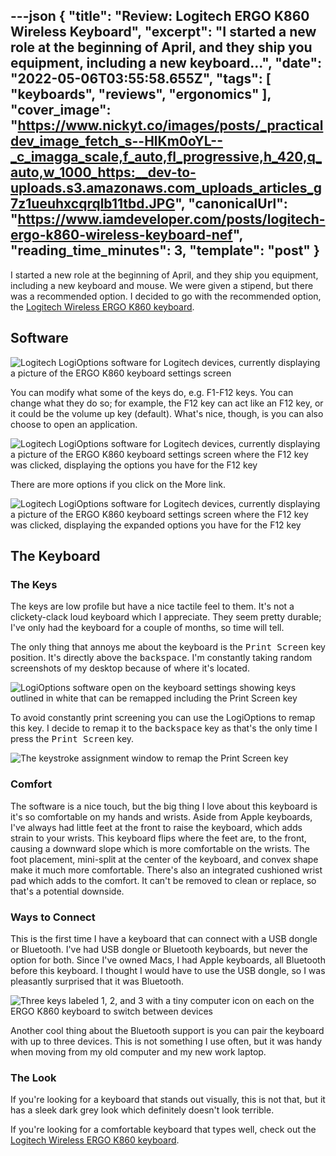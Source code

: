 ---json
{
  "title": "Review: Logitech ERGO K860 Wireless Keyboard",
  "excerpt": "I started a new role at the beginning of April, and they ship you equipment, including a new keyboard...",
  "date": "2022-05-06T03:55:58.655Z",
  "tags": [
    "keyboards",
    "reviews",
    "ergonomics"
  ],
  "cover_image": "https://www.nickyt.co/images/posts/_practicaldev_image_fetch_s--HlKm0oYL--_c_imagga_scale,f_auto,fl_progressive,h_420,q_auto,w_1000_https:__dev-to-uploads.s3.amazonaws.com_uploads_articles_g7z1ueuhxcqrqlb11tbd.JPG",
  "canonicalUrl": "https://www.iamdeveloper.com/posts/logitech-ergo-k860-wireless-keyboard-nef",
  "reading_time_minutes": 3,
  "template": "post"
}
---

I started a new role at the beginning of April, and they ship you equipment, including a new keyboard and mouse. We were given a stipend, but there was a recommended option. I decided to go with the recommended option, the [Logitech Wireless ERGO K860 keyboard](https://www.logitech.com/en-ca/products/keyboards/k860-split-ergonomic.920-009166.html).

## Software

![Logitech LogiOptions software for Logitech devices, currently displaying a picture of the ERGO K860 keyboard settings screen](https://www.nickyt.co/images/posts/_uploads_articles_npt3fthk51vvi162ismz.png)

You can modify what some of the keys do, e.g. F1-F12 keys. You can change what they do so; for example, the F12 key can act like an F12 key, or it could be the volume up key (default). What's nice, though, is you can also choose to open an application.
 
![Logitech LogiOptions software for Logitech devices, currently displaying a picture of the ERGO K860 keyboard settings screen where the F12 key was clicked, displaying the options you have for the F12 key](https://www.nickyt.co/images/posts/_uploads_articles_1u16uxq6guqv7jumn57y.png)

There are more options if you click on the More link.

![Logitech LogiOptions software for Logitech devices, currently displaying a picture of the ERGO K860 keyboard settings screen where the F12 key was clicked, displaying the expanded options you have for the F12 key](https://www.nickyt.co/images/posts/_uploads_articles_krwnaic4tu6414b5omjx.png)

## The Keyboard

### The Keys

The keys are low profile but have a nice tactile feel to them. It's not a clickety-clack loud keyboard which I appreciate. They seem pretty durable; I've only had the keyboard for a couple of months, so time will tell.

The only thing that annoys me about the keyboard is the <kbd>Print Screen</kbd> key position. It's directly above the <kbd>backspace</kbd>. I'm constantly taking random screenshots of my desktop because of where it's located.
 
![LogiOptions software open on the keyboard settings showing keys outlined in white that can be remapped including the Print Screen key](https://www.nickyt.co/images/posts/_uploads_articles_55gqpfbgmfj6gpwempty.png)

To avoid constantly print screening you can use the LogiOptions to remap this key. I decide to remap it to the <kbd>backspace</kbd> key as that's the only time I press the <kbd>Print Screen</kbd> key.

![The keystroke assignment window to remap the Print Screen key](https://www.nickyt.co/images/posts/_uploads_articles_osai6yn70ofwtkvrkv4f.png)

### Comfort

The software is a nice touch, but the big thing I love about this keyboard is it's so comfortable on my hands and wrists. Aside from Apple keyboards, I've always had little feet at the front to raise the keyboard, which adds strain to your wrists. This keyboard flips where the feet are, to the front, causing a downward slope which is more comfortable on the wrists. The foot placement, mini-split at the center of the keyboard, and convex shape make it much more comfortable. There's also an integrated cushioned wrist pad which adds to the comfort. It can't be removed to clean or replace, so that's a potential downside.

### Ways to Connect

This is the first time I have a keyboard that can connect with a USB dongle or Bluetooth. I've had USB dongle or Bluetooth keyboards, but never the option for both. Since I've owned Macs, I had Apple keyboards, all Bluetooth before this keyboard. I thought I would have to use the USB dongle, so I was pleasantly surprised that it was Bluetooth.

![Three keys labeled 1, 2, and 3 with a tiny computer icon on each on the ERGO K860 keyboard to switch between devices](https://www.nickyt.co/images/posts/_uploads_articles_5vxnwtzdopn7dwsmmi4o.png) 

Another cool thing about the Bluetooth support is you can pair the keyboard with up to three devices. This is not something I use often, but it was handy when moving from my old computer and my new work laptop.

### The Look

If you're looking for a keyboard that stands out visually, this is not that, but it has a sleek dark grey look which definitely doesn't look terrible.

If you're looking for a comfortable keyboard that types well, check out the [Logitech Wireless ERGO K860 keyboard](https://www.logitech.com/en-ca/products/keyboards/k860-split-ergonomic.920-009166.html).
